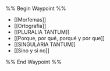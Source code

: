 %% Begin Waypoint %%
- [[Morfemas]]
- [[Ortografia]]
- [[PLURALIA TANTUM]]
- [[Porque, por qué, porqué y por que]]
- [[SINGULARIA TANTUM]]
- [[Sino y si no]]

%% End Waypoint %%